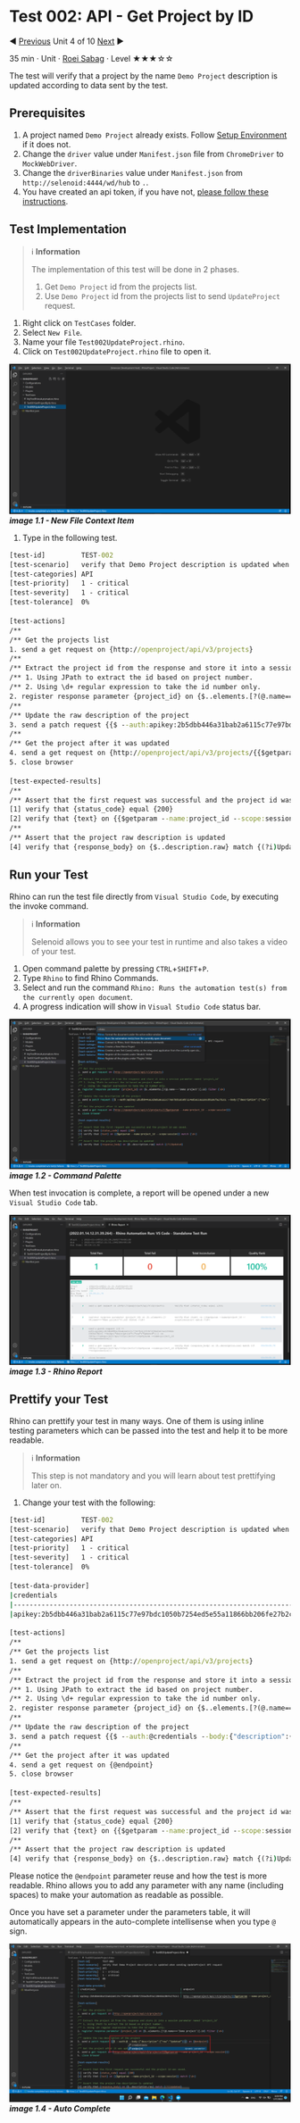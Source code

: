 # Test 002: API - Get Project by ID

:arrow_backward: [Previous](./03.InterceptAndReplicateAPICalls.md) Unit 4 of 10 [Next](uu) :arrow_forward:

35 min · Unit · [Roei Sabag](https://www.linkedin.com/in/roei-sabag-247aa18/) · Level ★★★☆☆
  
The test will verify that a project by the name `Demo Project` description is updated according to data sent by the test.  

## Prerequisites

1. A project named `Demo Project` already exists. Follow [Setup Environment](../Tutorials.SetupEnvironment/00.Module.md) if it does not.
2. Change the `driver` value under `Manifest.json` file from `ChromeDriver` to `MockWebDriver`.
3. Change the `driverBinaries` value under `Manifest.json` from `http://selenoid:4444/wd/hub` to `.`.
4. You have created an api token, if you have not, [please follow these instructions](./01.SetupOpenProjectApplication.md).

## Test Implementation

> :information_source: **Information**
>  
> The implementation of this test will be done in 2 phases.
>
> 1. Get `Demo Project` id from the projects list.
> 2. Use `Demo Project` id from the projects list to send `UpdateProject` request.  

1. Right click on `TestCases` folder.
2. Select `New File`.  
3. Name your file `Test002UpdateProject.rhino`.
4. Click on `Test002UpdateProject.rhino` file to open it.  

![image 1.1 - New File Context Item](./Images/m01u05_1.png)  
_**image 1.1 - New File Context Item**_  

1. Type in the following test.  

```cmd
[test-id]         TEST-002
[test-scenario]   verify that Demo Project description is updated when sending UpdateProject API request
[test-categories] API
[test-priority]   1 - critical
[test-severity]   1 - critical
[test-tolerance]  0%

[test-actions]
/**
/** Get the projects list
1. send a get request on {http://openproject/api/v3/projects}
/**
/** Extract the project id from the response and store it into a session parameter named 'project_id'
/** 1. Using JPath to extract the id based on project number.
/** 2. Using \d+ regular expression to take the id number only.
2. register response parameter {project_id} on {$..elements.[?(@.name==='Demo project')].id} filter {\d+}
/**
/** Update the raw description of the project
3. send a patch request {{$ --auth:apikey:2b5dbb446a31bab2a6115c77e97bdc1050b7254ed5e55a11866bb206fe27b2c1 --body:{"description":{"raw":"Updated"}}}} on {http://openproject/api/v3/projects/{{$getparam --name:project_id --scope:session}}}
/**
/** Get the project after it was updated
4. send a get request on {http://openproject/api/v3/projects/{{$getparam --name:project_id --scope:session}}}
5. close browser

[test-expected-results]
/**
/** Assert that the first request was successful and the project id was saved.
[1] verify that {status_code} equal {200}
[2] verify that {text} on {{$getparam --name:project_id --scope:session}} match {\d+}
/**
/** Assert that the project raw description is updated
[4] verify that {response_body} on {$..description.raw} match {(?i)Updated}
```  

## Run your Test

Rhino can run the test file directly from `Visual Studio Code`, by executing the invoke command.  

> :information_source: **Information**
>  
> Selenoid allows you to see your test in runtime and also takes a video of your test.

1. Open command palette by pressing `CTRL`+`SHIFT`+`P`.
2. Type `Rhino` to find Rhino Commands.
3. Select and run the command `Rhino: Runs the automation test(s) from the currently open document`.
4. A progress indication will show in `Visual Studio Code` status bar.  

![image 1.2 - Command Palette](./Images/m01u05_2.png)
_**image 1.2 - Command Palette**_  

When test invocation is complete, a report will be opened under a new `Visual Studio Code` tab.  

![image 1.3 - Rhino Report](./Images/m01u05_3.png)
_**image 1.3 - Rhino Report**_

## Prettify your Test

Rhino can prettify your test in many ways. One of them is using inline testing parameters which can be passed into the test and help it to be more readable.  

> :information_source: **Information**
>  
> This step is not mandatory and you will learn about test prettifying later on.

1. Change your test with the following:

```cmd
[test-id]         TEST-002
[test-scenario]   verify that Demo Project description is updated when sending UpdateProject API request
[test-categories] API
[test-priority]   1 - critical
[test-severity]   1 - critical
[test-tolerance]  0%

[test-data-provider]
|credentials                                                            |endpoint                                                                          |
|-----------------------------------------------------------------------|----------------------------------------------------------------------------------|
|apikey:2b5dbb446a31bab2a6115c77e97bdc1050b7254ed5e55a11866bb206fe27b2c1|http://openproject/api/v3/projects/{{$getparam --name:project_id --scope:session}}|

[test-actions]
/**
/** Get the projects list
1. send a get request on {http://openproject/api/v3/projects}
/**
/** Extract the project id from the response and store it into a session parameter named 'project_id'
/** 1. Using JPath to extract the id based on project number.
/** 2. Using \d+ regular expression to take the id number only.
2. register response parameter {project_id} on {$..elements.[?(@.name==='Demo project')].id} filter {\d+}
/**
/** Update the raw description of the project
3. send a patch request {{$ --auth:@credentials --body:{"description":{"raw":"Updated"}}}} on {@endpoint}
/**
/** Get the project after it was updated
4. send a get request on {@endpoint}
5. close browser

[test-expected-results]
/**
/** Assert that the first request was successful and the project id was saved.
[1] verify that {status_code} equal {200}
[2] verify that {text} on {{$getparam --name:project_id --scope:session}} match {\d+}
/**
/** Assert that the project raw description is updated
[4] verify that {response_body} on {$..description.raw} match {(?i)Updated}
```  

Please notice the `@endpoint` parameter reuse and how the test is more readable. Rhino allows you to add any parameter with any name (including spaces) to make your automation as readable as possible.  

Once you have set a parameter under the parameters table, it will automatically appears in the auto-complete intellisense when you type `@` sign.  

![image 1.4 - Auto Complete](./Images/m01u05_4.png)
_**image 1.4 - Auto Complete**_
